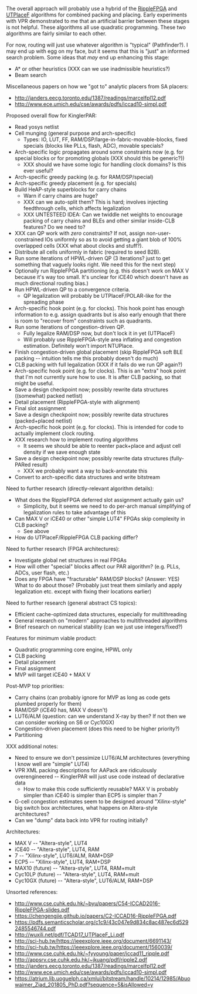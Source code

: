 The overall approach will probably use a hybrid of the [RippleFPGA](https://pdfs.semanticscholar.org/c1c9/43c047e9d834c8ac487ec6d5292485546744.pdf)
and [UTPlaceF](http://wuxili.net/pdf/TCAD17_UTPlaceF_Li.pdf) algorithms for combined packing and placing. Early experiments
with VPR demonstrated to me that an artificial barrier between these stages is not helpful. These algorithms all use
quadratic programming. These two algorithms are fairly similar to each other.

For now, routing will just use whatever algorithm is "typical" (Pathfinder?). I may end up with egg on my face, but it
seems that this is "just" an informed search problem. Some ideas that _may_ end up enhancing this stage:
* A* or other heuristics (XXX can we use inadmissible heuristics?)
* Beam search

Miscellaneous papers on how we "got to" analytic placers from SA placers:
* http://janders.eecg.toronto.edu/1387/readings/marcelfpl12.pdf
* http://www.ece.umich.edu/cse/awards/pdfs/iccad10-simpl.pdf

Proposed overall flow for KinglerPAR:
* Read yosys netlist
* Cell munging (general purpose and arch-specific)
    * Types: IO, LUT, FF, RAM/DSP/large-in-fabric-movable-blocks, fixed specials (blocks like PLLs, flash, ADC), movable specials?
* Arch-specific logic propagates around some constraints now (e.g. for special blocks or for promoting globals (XXX should this be generic?))
    * XXX should we have some logic for handling clock domains? Is this ever useful?
* Arch-specific greedy packing (e.g. for RAM/DSP/special)
* Arch-specific greedy placement (e.g. for specials)
* Build HeAP-style superblocks for carry chains
    * Warn if carry chains are huge?
    * XXX can we auto-split them? This is hard; involves injecting feedthrough cells, which affects legalization
    * XXX UNTESTEED IDEA: Can we twiddle net weights to encourage packing of carry chains and BLEs and other similar inside-CLB features? Do we need to?
* XXX can QP work with _zero_ constraints? If not, assign non-user-constrained IOs uniformly so as to avoid getting a giant blob of 100% overlapped cells (XXX what about clocks and stuff?).
* Distribute all cells uniformly in fabric (required to seed B2B).
* Run some iterations of HPWL-driven QP (3 iterations? just to get something that vaguely looks right. We need this for the next step)
* Optionally run RippleFPGA partitioning (e.g. this doesn't work on MAX V because it's way too small. It's unclear for iCE40 which doesn't have as much directional routing bias.)
* Run HPWL-driven QP to a convergence criteria.
    * QP legalization will probably be UTPlaceF/POLAR-like for the spreading phase
* Arch-specific hook point (e.g. for clocks). This hook point has enough information to e.g. assign quadrants but is also early enough that there is room to "recover from" constraints such as quadrants.
* Run some iterations of congestion-driven QP.
    * Fully legalize RAM/DSP now, but don't lock it in yet (UTPlaceF)
    * Will probably use RippleFPGA-style area inflating and congestion estimation. Definitely won't import NTUPlace.
* Finish congestion-driven global placement (skip RippleFPGA soft BLE packing -- intuition tells me this probably doesn't do much)
* CLB packing with full legalization (XXX if it fails do we run QP again?)
* Arch-specific hook point (e.g. for clocks). This is an "extra" hook point that I'm not currently sure how to use. It is after CLB packing, so that might be useful.
* Save a design checkpoint now; possibly rewrite data structures ((somewhat) packed netlist)
* Detail placement (RippleFPGA-style with alignment)
* Final slot assignment
* Save a design checkpoint now; possibly rewrite data structures (packed+placed netlist)
* Arch-specific hook point (e.g. for clocks). This is intended for code to actually implement clock routing.
* XXX research how to implement routing algorithms
    * It seems we should be able to reenter pack+place and adjust cell density if we save enough state
* Save a design checkpoint now; possibly rewrite data structures (fully-PARed result)
    * XXX we probably want a way to back-annotate this
* Convert to arch-specific data structures and write bitstream

Need to further research (directly-relevant algorithm details):
* What does the RippleFPGA deferred slot assignment actually gain us?
    * Simplicity, but it seems we need to do per-arch manual simplifying of legalization rules to take advantage of this
* Can MAX V or iCE40 or other "simple LUT4" FPGAs skip complexity in CLB packing?
    * See above
* How do UTPlaceF/RippleFPGA CLB packing differ?

Need to further research (FPGA architectures):
* Investigate global net structures in real FPGAs
* How will other "special" blocks affect our PAR algorithm? (e.g. PLLs, ADCs, user flash, etc.)
* Does any FPGA have "fracturable" RAM/DSP blocks? (Answer: YES) What to do about those? (Probably just treat them similarly and apply legalization etc. except with fixing their locations earlier)

Need to further research (general abstract CS topics):
* Efficient cache-optimized data structures, especially for multithreading
* General research on "modern" approaches to multithreaded algorithms
* Brief research on numerical stability (can we just use integers/fixed?)

Features for minimum viable product:
* Quadratic programming core engine, HPWL only
* CLB packing
* Detail placement
* Final assignment
* MVP will target iCE40 + MAX V

Post-MVP top priorities:
* Carry chains (can probably ignore for MVP as long as code gets plumbed properly for them)
* RAM/DSP (iCE40 has, MAX V doesn't)
* LUT6/ALM (question: can we understand X-ray by then? If not then we can consider working on S6 or Cyc10GX)
* Congestion-driven placement (does this need to be higher priority?)
* Partitioning

XXX additional notes:
* Need to ensure we don't pessimize LUT6/ALM architectures (everything I know well are "simple" LUT4)
* VPR XML packing descriptions for AAPack are ridiculously overengineered -- KinglerPAR will just use code instead of declarative data
    * How to make this code sufficiently reusable? MAX V is probably simpler than iCE40 is simpler than ECP5 is simpler than 7
* G-cell congestion estimates seem to be designed around "Xilinx-style" big switch box architectures, what happens on Altera-style architectures?
* Can we "dump" data back into VPR for routing initially?

Architectures:
* MAX V -- "Altera-style", LUT4
* iCE40 -- "Altera-style", LUT4, RAM
* 7 -- "Xilinx-style", LUT6/ALM, RAM+DSP
* ECP5 -- "Xilinx-style", LUT4, RAM+DSP
* MAX10 (future) -- "Altera-style", LUT4, RAM+mult
* Cyc10LP (future) -- "Altera-style", LUT4, RAM+mult
* Cyc10GX (future) -- "Altera-style", LUT6/ALM, RAM+DSP

Unsorted references:
* http://www.cse.cuhk.edu.hk/~byu/papers/C54-ICCAD2016-RippleFPGA-slides.pdf
* https://chengengjie.github.io/papers/C2-ICCAD16-RippleFPGA.pdf
* https://pdfs.semanticscholar.org/c1c9/43c047e9d834c8ac487ec6d5292485546744.pdf
* http://wuxili.net/pdf/TCAD17_UTPlaceF_Li.pdf
* http://sci-hub.tw/https://ieeexplore.ieee.org/document/6691143/
* http://sci-hub.tw/https://ieeexplore.ieee.org/document/1560039/
* http://www.cse.cuhk.edu.hk/~fyyoung/paper/iccad11_ripple.pdf
* http://appsrv.cse.cuhk.edu.hk/~jkuang/pdf/ripple2.pdf
* http://janders.eecg.toronto.edu/1387/readings/marcelfpl12.pdf
* http://www.ece.umich.edu/cse/awards/pdfs/iccad10-simpl.pdf
* https://atrium.lib.uoguelph.ca/xmlui/bitstream/handle/10214/12985/Abuowaimer_Ziad_201805_PhD.pdf?sequence=5&isAllowed=y

